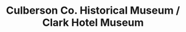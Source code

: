 ---
layout: repo
title: "Culberson Co. Historical Museum / Clark Hotel Museum"
id: 17473
permalink: repos/17473/
---